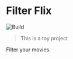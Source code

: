 # Filter Flix 
![Build](https://github.com/caonUlisses/filterflix/workflows/Build/badge.svg)
> This is a toy project

Filter your movies.
